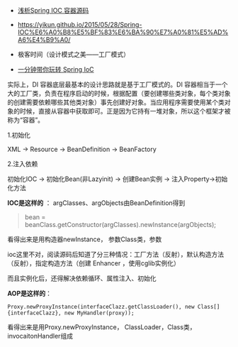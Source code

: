 - [浅析Spring IOC 容器源码](<https://mp.weixin.qq.com/s?__biz=MzU2NDY5NzgwNw==&mid=2247483795&idx=1&sn=822787cfc51f9b4c8a61a9c7e22b1db4&chksm=fc464e33cb31c725c11c9578c5e28b8b642605aebf275a3c142328a54cba64e902b57658613c&mpshare=1&scene=23&srcid=&sharer_sharetime=1583426853120&sharer_shareid=e6d90aec84add5cf004cb1ab6979727c#rd>)

- <https://yikun.github.io/2015/05/28/Spring-IOC%E6%A0%B8%E5%BF%83%E6%BA%90%E7%A0%81%E5%AD%A6%E4%B9%A0/>

- 极客时间（设计模式之美——工厂模式）

- [一分钟带你玩转 Spring IoC](<https://mp.weixin.qq.com/s?__biz=MzAwNDA2OTM1Ng==&mid=2453142042&idx=2&sn=fa3a69d3dab043228426e33b1e00b540&chksm=8cf2d899bb85518f4330ed76790497c2651ea06cec18969e432e7981db9b15e28b968e60198f&mpshare=1&scene=23&srcid=&sharer_sharetime=1588671177303&sharer_shareid=e6d90aec84add5cf004cb1ab6979727c#rd>)



实际上，DI 容器底层最基本的设计思路就是基于工厂模式的。DI 容器相当于一个大的工厂类，负责在程序启动的时候，根据配置（要创建哪些类对象，每个类对象的创建需要依赖哪些其他类对象）事先创建好对象。当应用程序需要使用某个类对象的时候，直接从容器中获取即可。正是因为它持有一堆对象，所以这个框架才被称为“容器”。





1.初始化

XML -> Resource -> BeanDefinition -> BeanFactory



2.注入依赖

初始化IOC -> 初始化Bean(非Lazyinit)  -> 创建Bean实例 -> 注入Property->初始化方法



**IOC是这样的** ：  argClasses、argObjects由BeanDefinition得到

> bean = beanClass.getConstructor(argClasses).newInstance(argObjects);

看得出来是用构造器newInstance，               参数Class类，参数



ioc这里不对，阅读源码后知道了分三种情况：工厂方法（反射），默认构造方法（反射），指定构造方法（创建 Enhancer ，使用cglib实例化）

而且实例化后，还得解决依赖循环、属性注入、初始化



**AOP是这样的**：

```
Proxy.newProxyInstance(interfaceClazz.getClassLoader(), new Class[]{interfaceClazz}, new MyHandler(proxy));
```

看得出来是用Proxy.newProxyInstance，      ClassLoader，Class类，invocaitonHandler组成